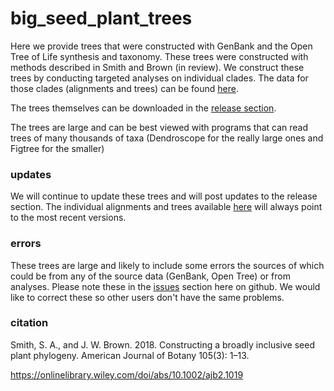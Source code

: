 # big_seed_plant_trees

Here we provide trees that were constructed with GenBank and the Open Tree of Life synthesis and taxonomy. These trees were constructed with methods described in Smith and Brown (in review). We construct these trees by conducting targeted analyses on individual clades. The data for those clades (alignments and trees) can be found [here](http://www-personal.umich.edu/~eebsmith/big_seed_plant_datasets/). 

The trees themselves can be downloaded in the [release section](https://github.com/FePhyFoFum/big_seed_plant_trees/releases). 

The trees are large and can be best viewed with programs that can read trees of many thousands of taxa (Dendroscope for the really large ones and Figtree for the smaller)

### updates
We will continue to update these trees and will post updates to the release section. The individual alignments and trees available [here](http://www-personal.umich.edu/~eebsmith/big_seed_plant_datasets/) will always point to the most recent versions. 

### errors
These trees are large and likely to include some errors the sources of which could be from any of the source data (GenBank, Open Tree) or from analyses. Please note these in the [issues](https://github.com/FePhyFoFum/big_seed_plant_trees/issues) section here on github. We would like to correct these so other users don't have the same problems. 

### citation
Smith, S. A., and J. W. Brown. 2018. Constructing a broadly inclusive seed plant phylogeny. American Journal of Botany 105(3): 1–13.

https://onlinelibrary.wiley.com/doi/abs/10.1002/ajb2.1019
